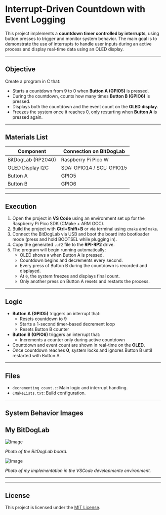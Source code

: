 # **Interrupt-Driven Countdown with Event Logging**

This project implements a **countdown timer controlled by interrupts**, using button presses to trigger and monitor system behavior. The main goal is to demonstrate the use of interrupts to handle user inputs during an active process and display real-time data using an OLED display.

---

## **Objective**

Create a program in C that:

- Starts a countdown from 9 to 0 when **Button A (GPIO5)** is pressed.
- During the countdown, counts how many times **Button B (GPIO6)** is pressed.
- Displays both the countdown and the event count on the **OLED display**.
- Freezes the system once it reaches 0, only restarting when **Button A** is pressed again.

---

## **Materials List**

| Component            | Connection on BitDogLab     |
|----------------------|-----------------------------|
| BitDogLab (RP2040)   | Raspberry Pi Pico W         |
| OLED Display I2C     | SDA: GPIO14 / SCL: GPIO15   |
| Button A             | GPIO5                       |
| Button B             | GPIO6                       |

---

## **Execution**

1. Open the project in **VS Code** using an environment set up for the Raspberry Pi Pico SDK (CMake + ARM GCC).
2. Build the project with **Ctrl+Shift+B** or via terminal using `cmake` and `make`.
3. Connect the BitDogLab via USB and boot the board into bootloader mode (press and hold BOOTSEL while plugging in).
4. Copy the generated `.uf2` file to the **RPI-RP2** drive.
5. The program will begin running automatically:
   - OLED shows `9` when Button A is pressed.
   - Countdown begins and decrements every second.
   - Every press of Button B during the countdown is recorded and displayed.
   - At `0`, the system freezes and displays final count.
   - Only another press on Button A resets and restarts the process.

---

## **Logic**

- **Button A (GPIO5)** triggers an interrupt that:
  - Resets countdown to 9
  - Starts a 1-second timer-based decrement loop
  - Resets Button B counter
- **Button B (GPIO6)** triggers an interrupt that:
  - Increments a counter only during active countdown
- Countdown and event count are shown in real-time on the **OLED**.
- Once countdown reaches **0**, system locks and ignores Button B until restarted with Button A.

---

## **Files**

- `decrementing_count.c`: Main logic and interrupt handling.
- `CMakeLists.txt`: Build configuration.

---

## **System Behavior Images**

## **My BitDogLab**  

![Image](https://github.com/user-attachments/assets/...)  

_Photo of the BitDogLab board._  


![Image](https://github.com/user-attachments/assets/...)  

_Photo of my implementation in the VSCode developmente environment._  

---  

---

## **License**

This project is licensed under the [MIT License](LICENSE).
